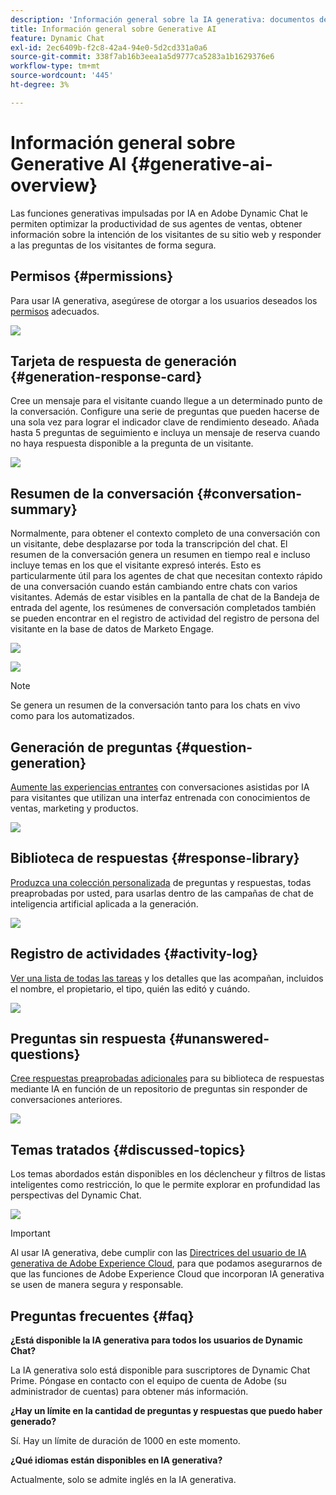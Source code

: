 ```yaml
---
description: 'Información general sobre la IA generativa: documentos de Marketo, documentación del producto'
title: Información general sobre Generative AI
feature: Dynamic Chat
exl-id: 2ec6409b-f2c8-42a4-94e0-5d2cd331a0a6
source-git-commit: 338f7ab16b3eea1a5d9777ca5283a1b1629376e6
workflow-type: tm+mt
source-wordcount: '445'
ht-degree: 3%

---
```


# Información general sobre Generative AI {#generative-ai-overview}

Las funciones generativas impulsadas por IA en Adobe Dynamic Chat le permiten optimizar la productividad de sus agentes de ventas, obtener información sobre la intención de los visitantes de su sitio web y responder a las preguntas de los visitantes de forma segura.

## Permisos {#permissions}

Para usar IA generativa, asegúrese de otorgar a los usuarios deseados los [permisos](/help/marketo/product-docs/demand-generation/dynamic-chat/setup-and-configuration/permissions.md) adecuados.

![](assets/generative-ai-overview-1.png)

## Tarjeta de respuesta de generación {#generation-response-card}

Cree un mensaje para el visitante cuando llegue a un determinado punto de la conversación. Configure una serie de preguntas que pueden hacerse de una sola vez para lograr el indicador clave de rendimiento deseado. Añada hasta 5 preguntas de seguimiento e incluya un mensaje de reserva cuando no haya respuesta disponible a la pregunta de un visitante.

![](assets/generative-ai-overview-2.png)

## Resumen de la conversación {#conversation-summary}

Normalmente, para obtener el contexto completo de una conversación con un visitante, debe desplazarse por toda la transcripción del chat. El resumen de la conversación genera un resumen en tiempo real e incluso incluye temas en los que el visitante expresó interés. Esto es particularmente útil para los agentes de chat que necesitan contexto rápido de una conversación cuando están cambiando entre chats con varios visitantes. Además de estar visibles en la pantalla de chat de la Bandeja de entrada del agente, los resúmenes de conversación completados también se pueden encontrar en el registro de actividad del registro de persona del visitante en la base de datos de Marketo Engage.

![](assets/generative-ai-overview-3.png)

![](assets/generative-ai-overview-4.png)

>[!NOTE]
>
>Se genera un resumen de la conversación tanto para los chats en vivo como para los automatizados.

## Generación de preguntas {#question-generation}

[Aumente las experiencias entrantes](/help/marketo/product-docs/demand-generation/dynamic-chat/generative-ai/question-generation.md) con conversaciones asistidas por IA para visitantes que utilizan una interfaz entrenada con conocimientos de ventas, marketing y productos.

![](assets/generative-ai-overview-5.png)

## Biblioteca de respuestas {#response-library}

[Produzca una colección personalizada](/help/marketo/product-docs/demand-generation/dynamic-chat/generative-ai/response-library.md) de preguntas y respuestas, todas preaprobadas por usted, para usarlas dentro de las campañas de chat de inteligencia artificial aplicada a la generación.

![](assets/generative-ai-overview-6.png)

## Registro de actividades {#activity-log}

[Ver una lista de todas las tareas](/help/marketo/product-docs/demand-generation/dynamic-chat/generative-ai/activity-log.md) y los detalles que las acompañan, incluidos el nombre, el propietario, el tipo, quién las editó y cuándo.

![](assets/generative-ai-overview-7.png)

## Preguntas sin respuesta {#unanswered-questions}

[Cree respuestas preaprobadas adicionales](/help/marketo/product-docs/demand-generation/dynamic-chat/generative-ai/unanswered-questions.md) para su biblioteca de respuestas mediante IA en función de un repositorio de preguntas sin responder de conversaciones anteriores.

![](assets/generative-ai-overview-8.png)

## Temas tratados {#discussed-topics}

Los temas abordados están disponibles en los déclencheur y filtros de listas inteligentes como restricción, lo que le permite explorar en profundidad las perspectivas del Dynamic Chat.

![](assets/generative-ai-overview-9.png)

>[!IMPORTANT]
>
>Al usar IA generativa, debe cumplir con las [Directrices del usuario de IA generativa de Adobe Experience Cloud](https://www.adobe.com/legal/licenses-terms/adobe-dx-gen-ai-user-guidelines.html), para que podamos asegurarnos de que las funciones de Adobe Experience Cloud que incorporan IA generativa se usen de manera segura y responsable.

## Preguntas frecuentes {#faq}

**¿Está disponible la IA generativa para todos los usuarios de Dynamic Chat?**

La IA generativa solo está disponible para suscriptores de Dynamic Chat Prime. Póngase en contacto con el equipo de cuenta de Adobe (su administrador de cuentas) para obtener más información.

**¿Hay un límite en la cantidad de preguntas y respuestas que puedo haber generado?**

Sí. Hay un límite de duración de 1000 en este momento.

**¿Qué idiomas están disponibles en IA generativa?**

Actualmente, solo se admite inglés en la IA generativa.
